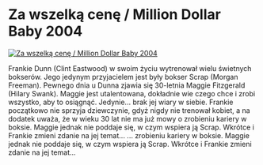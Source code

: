Za wszelką cenę / Million Dollar Baby 2004 
=============
[![Za wszelką cenę / Million Dollar Baby 2004 ](http://vidos.pl/images/player.gif)](http://vidos.pl/za-wszelka-cene-million-dollar-baby-2004)

 Frankie Dunn (Clint Eastwood) w swoim życiu wytrenował wielu świetnych bokserów. Jego jedynym przyjacielem jest były bokser Scrap (Morgan Freeman). Pewnego dnia u Dunna zjawia się 30-letnia Maggie Fitzgerald (Hilary Swank). Maggie jest utalentowana, dokładnie wie czego chce i zrobi wszystko, aby to osiągnąć. Jedynie... brak jej wiary w siebie. Frankie początkowo nie sprzyja dziewczynie, gdyż nigdy nie trenował kobiet, a na dodatek uważa, że w wieku 30 lat nie ma już mowy o zrobieniu kariery w boksie. Maggie jednak nie poddaje się, w czym wspiera ją Scrap. Wkrótce i Frankie zmieni zdanie na jej temat...   ... zrobieniu kariery w boksie. Maggie jednak nie poddaje się, w czym wspiera ją Scrap. Wkrótce i Frankie zmieni zdanie na jej temat...
